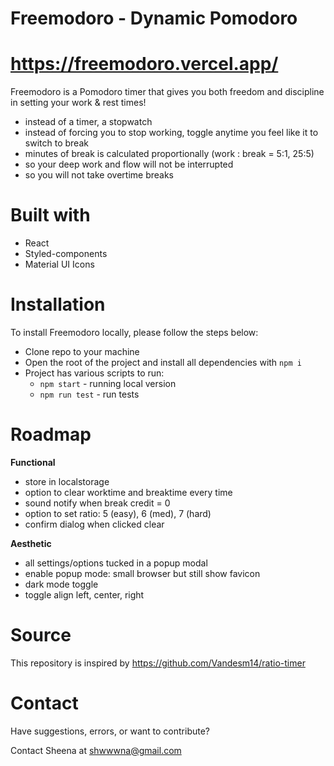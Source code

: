 
# Freemodoro - Dynamic Pomodoro
# https://freemodoro.vercel.app/

Freemodoro is a Pomodoro timer that gives you both freedom and discipline in setting your work & rest times! 

- instead of a timer, a stopwatch
- instead of forcing you to stop working, toggle anytime you feel like it to switch to break
- minutes of break is calculated proportionally (work : break = 5:1, 25:5)
- so your deep work and flow will not be interrupted
- so you will not take overtime breaks

# Built with
  - React
  - Styled-components
  - Material UI Icons

# Installation

To install Freemodoro locally, please follow the steps below:
  - Clone repo to your machine
  - Open the root of the project and install all dependencies with `npm i` 
  - Project has various scripts to run:
    - `npm start` - running local version
    - `npm run test` - run tests

# Roadmap
**Functional**
- store in localstorage
- option to clear worktime and breaktime every time
- sound notify when break credit = 0
- option to set ratio: 5 (easy), 6 (med), 7 (hard)
- confirm dialog when clicked clear

**Aesthetic**
- all settings/options tucked in a popup modal
- enable popup mode: small browser but still show favicon
- dark mode toggle
- toggle align left, center, right

# Source

This repository is inspired by https://github.com/Vandesm14/ratio-timer

# Contact
Have suggestions, errors, or want to contribute?

Contact Sheena at shwwwna@gmail.com
